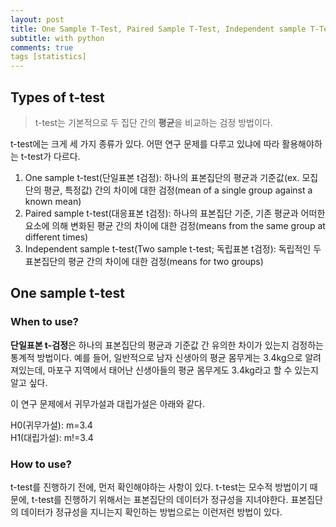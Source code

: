 ```yaml
---
layout: post
title: One Sample T-Test, Paired Sample T-Test, Independent sample T-Test
subtitle: with python
comments: true
tags [statistics]
---
```


## Types of t-test

> t-test는 기본적으로 두 집단 간의 **평균**을 비교하는 검정 방법이다.

t-test에는 크게 세 가지 종류가 있다.
어떤 연구 문제를 다루고 있냐에 따라 활용해야하는 t-test가 다르다.

1. One sample t-test(단일표본 t검정): 하나의 표본집단의 평균과 기준값(ex. 모집단의 평균, 특정값) 간의 차이에 대한 검정(mean of a single group against a known mean)   
2. Paired sample t-test(대응표본 t검정): 하나의 표본집단 기준, 기존 평균과 어떠한 요소에 의해 변화된 평균 간의 차이에 대한 검정(means from the same group at different times)   
3. Independent sample t-test(Two sample t-test; 독립표본 t검정): 독립적인 두 표본집단의 평균 간의 차이에 대한 검정(means for two groups)   
 
## One sample t-test

### When to use?
**단일표본 t-검정**은 하나의 표본집단의 평균과 기준값 간 유의한 차이가 있는지 검정하는 통계적 방법이다. 예를 들어, 일반적으로 남자 신생아의 평균 몸무게는 3.4kg으로 알려져있는데, 마포구 지역에서 태어난 신생아들의 평균 몸무게도 3.4kg라고 할 수 있는지 알고 싶다.   

이 연구 문제에서 귀무가설과 대립가설은 아래와 같다.   

H0(귀무가설): m=3.4   
H1(대립가설): m!=3.4   

### How to use?
t-test를 진행하기 전에, 먼저 확인해야하는 사항이 있다. t-test는 모수적 방법이기 때문에, t-test를 진행하기 위해서는 표본집단의 데이터가 정규성을 지녀야한다. 표본집단의 데이터가 정규성을 지니는지 확인하는 방법으로는 이런저런 방법이 있다.
